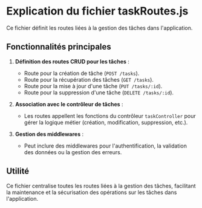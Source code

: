 # Explication du fichier taskRoutes.js

Ce fichier définit les routes liées à la gestion des tâches dans l'application.

## Fonctionnalités principales

1. **Définition des routes CRUD pour les tâches** :
   - Route pour la création de tâche (`POST /tasks`).
   - Route pour la récupération des tâches (`GET /tasks`).
   - Route pour la mise à jour d'une tâche (`PUT /tasks/:id`).
   - Route pour la suppression d'une tâche (`DELETE /tasks/:id`).

2. **Association avec le contrôleur de tâches** :
   - Les routes appellent les fonctions du contrôleur `taskController` pour gérer la logique métier (création, modification, suppression, etc.).

3. **Gestion des middlewares** :
   - Peut inclure des middlewares pour l'authentification, la validation des données ou la gestion des erreurs.

## Utilité

Ce fichier centralise toutes les routes liées à la gestion des tâches, facilitant la maintenance et la sécurisation des opérations sur les tâches dans l'application.
